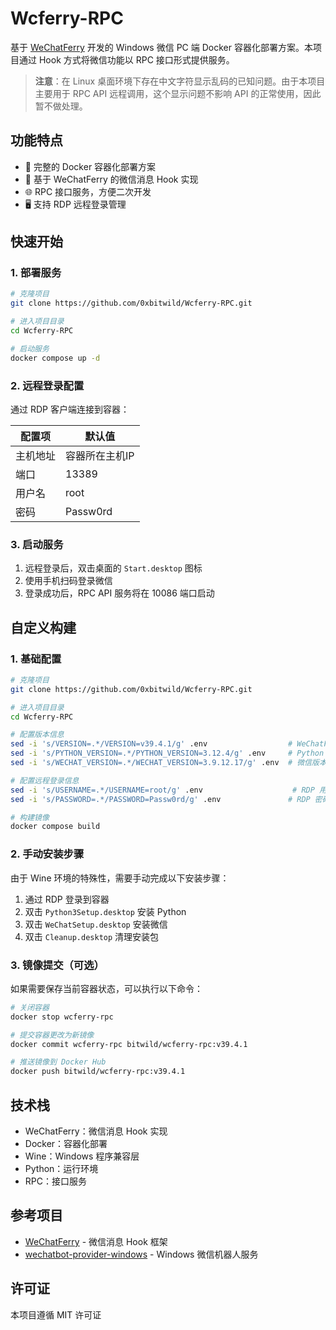 # Wcferry-RPC

基于 [WeChatFerry](https://github.com/lich0821/WeChatFerry) 开发的 Windows 微信 PC 端 Docker 容器化部署方案。本项目通过 Hook 方式将微信功能以 RPC 接口形式提供服务。

> **注意**：在 Linux 桌面环境下存在中文字符显示乱码的已知问题。由于本项目主要用于 RPC API 远程调用，这个显示问题不影响 API 的正常使用，因此暂不做处理。

## 功能特点

- 🐳 完整的 Docker 容器化部署方案
- 🔄 基于 WeChatFerry 的微信消息 Hook 实现
- 🌐 RPC 接口服务，方便二次开发
- 🖥️ 支持 RDP 远程登录管理

## 快速开始

### 1. 部署服务

```bash
# 克隆项目
git clone https://github.com/0xbitwild/Wcferry-RPC.git

# 进入项目目录
cd Wcferry-RPC

# 启动服务
docker compose up -d
```

### 2. 远程登录配置

通过 RDP 客户端连接到容器：

| 配置项 | 默认值 |
|--------|---------|
| 主机地址 | 容器所在主机IP |
| 端口 | 13389 |
| 用户名 | root |
| 密码 | Passw0rd |

### 3. 启动服务

1. 远程登录后，双击桌面的 `Start.desktop` 图标
2. 使用手机扫码登录微信
3. 登录成功后，RPC API 服务将在 10086 端口启动

## 自定义构建

### 1. 基础配置

```bash
# 克隆项目
git clone https://github.com/0xbitwild/Wcferry-RPC.git

# 进入项目目录
cd Wcferry-RPC

# 配置版本信息
sed -i 's/VERSION=.*/VERSION=v39.4.1/g' .env                  # WeChatFerry 版本
sed -i 's/PYTHON_VERSION=.*/PYTHON_VERSION=3.12.4/g' .env     # Python 版本
sed -i 's/WECHAT_VERSION=.*/WECHAT_VERSION=3.9.12.17/g' .env  # 微信版本

# 配置远程登录信息
sed -i 's/USERNAME=.*/USERNAME=root/g' .env                    # RDP 用户名
sed -i 's/PASSWORD=.*/PASSWORD=Passw0rd/g' .env               # RDP 密码

# 构建镜像
docker compose build
```

### 2. 手动安装步骤

由于 Wine 环境的特殊性，需要手动完成以下安装步骤：

1. 通过 RDP 登录到容器
2. 双击 `Python3Setup.desktop` 安装 Python
3. 双击 `WeChatSetup.desktop` 安装微信
4. 双击 `Cleanup.desktop` 清理安装包

### 3. 镜像提交（可选）

如果需要保存当前容器状态，可以执行以下命令：

```bash
# 关闭容器
docker stop wcferry-rpc

# 提交容器更改为新镜像
docker commit wcferry-rpc bitwild/wcferry-rpc:v39.4.1

# 推送镜像到 Docker Hub
docker push bitwild/wcferry-rpc:v39.4.1
```

## 技术栈

- WeChatFerry：微信消息 Hook 实现
- Docker：容器化部署
- Wine：Windows 程序兼容层
- Python：运行环境
- RPC：接口服务

## 参考项目

- [WeChatFerry](https://github.com/lich0821/WeChatFerry) - 微信消息 Hook 框架
- [wechatbot-provider-windows](https://github.com/danni-cool/wechatbot-provider-windows) - Windows 微信机器人服务

## 许可证

本项目遵循 MIT 许可证
